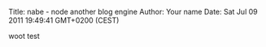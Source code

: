 Title: nabe - node another blog engine
Author: Your name
Date: Sat Jul 09 2011 19:49:41 GMT+0200 (CEST)

woot test